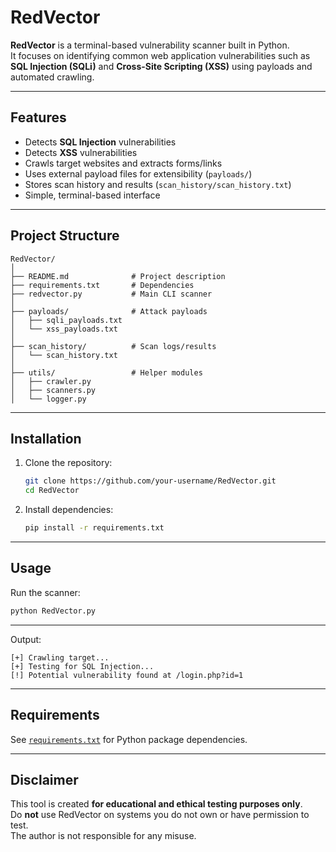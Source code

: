 # RedVector  

**RedVector** is a terminal-based vulnerability scanner built in Python.  
It focuses on identifying common web application vulnerabilities such as **SQL Injection (SQLi)** and **Cross-Site Scripting (XSS)** using payloads and automated crawling.  

---

## Features  
- Detects **SQL Injection** vulnerabilities  
- Detects **XSS** vulnerabilities  
- Crawls target websites and extracts forms/links  
- Uses external payload files for extensibility (`payloads/`)  
- Stores scan history and results (`scan_history/scan_history.txt`)  
- Simple, terminal-based interface  

---

## Project Structure  

```
RedVector/
│
├── README.md              # Project description
├── requirements.txt       # Dependencies
├── redvector.py           # Main CLI scanner
│
├── payloads/              # Attack payloads
│   ├── sqli_payloads.txt
│   └── xss_payloads.txt
│
├── scan_history/          # Scan logs/results
│   └── scan_history.txt
│
├── utils/                 # Helper modules
│   ├── crawler.py
│   ├── scanners.py
│   └── logger.py
```

---

## Installation  

1. Clone the repository:  
   ```bash
   git clone https://github.com/your-username/RedVector.git
   cd RedVector
   ```

2. Install dependencies:  
   ```bash
   pip install -r requirements.txt
   ```

---

## Usage  

Run the scanner:  
```bash
python RedVector.py
```

---

Output:  
```
[+] Crawling target...
[+] Testing for SQL Injection...
[!] Potential vulnerability found at /login.php?id=1
```

---

## Requirements  
See [`requirements.txt`](requirements.txt) for Python package dependencies.  

---

## Disclaimer  
This tool is created **for educational and ethical testing purposes only**.  
Do **not** use RedVector on systems you do not own or have permission to test.  
The author is not responsible for any misuse.  
